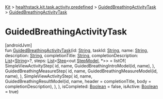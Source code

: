 
[Kit](../../../kit.html) > [healthstack.kit.task.activity.predefined](../index.html) > [GuidedBreathingActivityTask](index.html) > [GuidedBreathingActivityTask](-guided-breathing-activity-task.html)



# GuidedBreathingActivityTask



[androidJvm]\
fun [GuidedBreathingActivityTask](-guided-breathing-activity-task.html)(id: [String](https://kotlinlang.org/api/latest/jvm/stdlib/kotlin/-string/index.html), taskId: [String](https://kotlinlang.org/api/latest/jvm/stdlib/kotlin/-string/index.html), name: [String](https://kotlinlang.org/api/latest/jvm/stdlib/kotlin/-string/index.html), description: [String](https://kotlinlang.org/api/latest/jvm/stdlib/kotlin/-string/index.html), completionTitle: [String](https://kotlinlang.org/api/latest/jvm/stdlib/kotlin/-string/index.html), completionDescription: [List](https://kotlinlang.org/api/latest/jvm/stdlib/kotlin.collections/-list/index.html)&lt;[String](https://kotlinlang.org/api/latest/jvm/stdlib/kotlin/-string/index.html)&gt;?, steps: [List](https://kotlinlang.org/api/latest/jvm/stdlib/kotlin.collections/-list/index.html)&lt;[Step](../../healthstack.kit.task.base/-step/index.html)&lt;out [StepModel](../../healthstack.kit.task.base/-step-model/index.html), *&gt;&gt; = listOf(
        SimpleViewActivityStep(
            id, name, GuidedBreathingIntroModel(id, name),
        ),
        GuidedBreathingMeasureStep(
            id, name, GuidedBreathingMeasureModel(id, name),
        ),
        SimpleViewActivityStep(
            id, name, GuidedBreathingResultModel(id, name, header = completionTitle, body = completionDescription),
        ),
    ), isCompleted: [Boolean](https://kotlinlang.org/api/latest/jvm/stdlib/kotlin/-boolean/index.html) = false, isActive: [Boolean](https://kotlinlang.org/api/latest/jvm/stdlib/kotlin/-boolean/index.html) = true)




